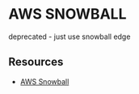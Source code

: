 # AWS SNOWBALL

deprecated - just use snowball edge

## Resources

- [AWS Snowball](https://docs.aws.amazon.com/snowball/latest/ug/whatissnowball.html)
